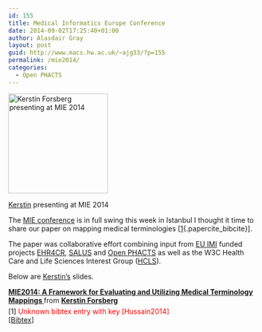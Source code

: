 ```yaml
---
id: 155
title: Medical Informatics Europe Conference
date: 2014-09-02T17:25:40+01:00
author: Alasdair Gray
layout: post
guid: http://www.macs.hw.ac.uk/~ajg33/?p=155
permalink: /mie2014/
categories:
  - Open PHACTS
---
```

<div style="width: 210px" class="wp-caption alignright">
  <a href="https://pbs.twimg.com/media/BwhmLtDCIAAHKEu.jpg"><img src="https://pbs.twimg.com/media/BwhmLtDCIAAHKEu.jpg" width="200" alt="Kerstin Forsberg presenting at MIE 2014" /></a>
  
  <p class="wp-caption-text">
    <a href="http://kerfors.blogspot.com">Kerstin</a> presenting at MIE 2014
  </p>
</div>

The [MIE conference](http://mie2014.org/) is in full swing this week in Istanbul I thought it time to share our paper on mapping medical terminologies [[1](#paperkey_5){.papercite_bibcite}].

The paper was collaborative effort combining input from [EU IMI](http://www.imi.europa.eu/) funded projects [EHR4CR](http://www.ehr4cr.eu/), [SALUS](http://www.salusproject.eu/) and [Open PHACTS](http://www.openphacts.org) as well as the W3C Health Care and Life Sciences Interest Group ([HCLS](http://www.w3.org/wiki/HCLSIG)).

Below are [Kerstin&#8217;s](http://kerfors.blogspot.com) slides.  
<!--more-->



<div style="margin-bottom: 5px;">
  <strong> <a href="https://www.slideshare.net/kerfors/mie2014" title="MIE2014: A Framework for Evaluating and Utilizing Medical Terminology Mappings " target="_blank">MIE2014: A Framework for Evaluating and Utilizing Medical Terminology Mappings </a> </strong> from <strong><a href="http://www.slideshare.net/kerfors" target="_blank">Kerstin Forsberg</a></strong>
</div>

<div id="paperkey_5" class="papercite_entry">
  [1] <span style='color:red'>Unknown bibtex entry with key [Hussain2014]</span><br /> <a href="javascript:void(0)" id="papercite_5" class="papercite_toggle">[Bibtex]</a>
</div>

<div class="papercite_bibtex" id="papercite_5_block">
  <pre><code class="tex bibtex"></code></pre>
</div>